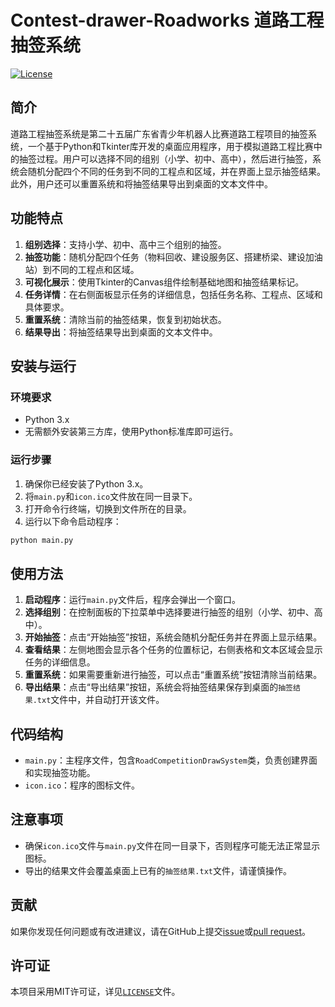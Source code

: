 # Contest-drawer-Roadworks 道路工程抽签系统

[![License](https://img.shields.io/badge/license-MIT-blue.svg)](LICENSE.md)
## 简介
道路工程抽签系统是第二十五届广东省青少年机器人比赛道路工程项目的抽签系统，一个基于Python和Tkinter库开发的桌面应用程序，用于模拟道路工程比赛中的抽签过程。用户可以选择不同的组别（小学、初中、高中），然后进行抽签，系统会随机分配四个不同的任务到不同的工程点和区域，并在界面上显示抽签结果。此外，用户还可以重置系统和将抽签结果导出到桌面的文本文件中。

## 功能特点
1. **组别选择**：支持小学、初中、高中三个组别的抽签。
2. **抽签功能**：随机分配四个任务（物料回收、建设服务区、搭建桥梁、建设加油站）到不同的工程点和区域。
3. **可视化展示**：使用Tkinter的Canvas组件绘制基础地图和抽签结果标记。
4. **任务详情**：在右侧面板显示任务的详细信息，包括任务名称、工程点、区域和具体要求。
5. **重置系统**：清除当前的抽签结果，恢复到初始状态。
6. **结果导出**：将抽签结果导出到桌面的文本文件中。

## 安装与运行
### 环境要求
- Python 3.x
- 无需额外安装第三方库，使用Python标准库即可运行。

### 运行步骤
1. 确保你已经安装了Python 3.x。
2. 将`main.py`和`icon.ico`文件放在同一目录下。
3. 打开命令行终端，切换到文件所在的目录。
4. 运行以下命令启动程序：
```bash
python main.py
```

## 使用方法
1. **启动程序**：运行`main.py`文件后，程序会弹出一个窗口。
2. **选择组别**：在控制面板的下拉菜单中选择要进行抽签的组别（小学、初中、高中）。
3. **开始抽签**：点击“开始抽签”按钮，系统会随机分配任务并在界面上显示结果。
4. **查看结果**：左侧地图会显示各个任务的位置标记，右侧表格和文本区域会显示任务的详细信息。
5. **重置系统**：如果需要重新进行抽签，可以点击“重置系统”按钮清除当前结果。
6. **导出结果**：点击“导出结果”按钮，系统会将抽签结果保存到桌面的`抽签结果.txt`文件中，并自动打开该文件。

## 代码结构
- `main.py`：主程序文件，包含`RoadCompetitionDrawSystem`类，负责创建界面和实现抽签功能。
- `icon.ico`：程序的图标文件。

## 注意事项
- 确保`icon.ico`文件与`main.py`文件在同一目录下，否则程序可能无法正常显示图标。
- 导出的结果文件会覆盖桌面上已有的`抽签结果.txt`文件，请谨慎操作。

## 贡献
如果你发现任何问题或有改进建议，请在GitHub上提交[issue](https://github.com/Jessssssseea/Contest-drawer-Roadworks/issues)或[pull request](https://github.com/Jessssssseea/Contest-drawer-Roadworks/pulls)。

## 许可证
本项目采用MIT许可证，详见[`LICENSE`](https://github.com/Jessssssseea/Contest-drawer-Roadworks/blob/main/LICENSE)文件。

